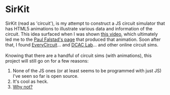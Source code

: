 # SirKit

SirKit (read as 'circuit'),  is my attempt to construct a JS circuit simulator that has HTML5 animations to illustrate various data and information of the circuit. This idea surfaced when I was shown [this video](https://www.youtube.com/watch?v=LKSgGamugTI), which ultimately led me to the [Paul Falstad's page](http://www.falstad.com/circuit/) that produced that animation. Soon after that, I found [EveryCircuit](http://everycircuit.com/)... and [DCAC Lab](http://dcaclab.com/)... and other online circuit sims.
<br>
<br>
Knowing that there are a handful of circuit sims (with animations), this project will still go on for a few reasons:

1. None of the JS ones (or at least seems to be programmed with just JS) I've seen so far is open source.
2. It's cool as heck.
3. [Why not?](http://i1.theportalwiki.net/img/a/a5/Cave_Johnson_fifties_fifth_test_complete09.wav)
